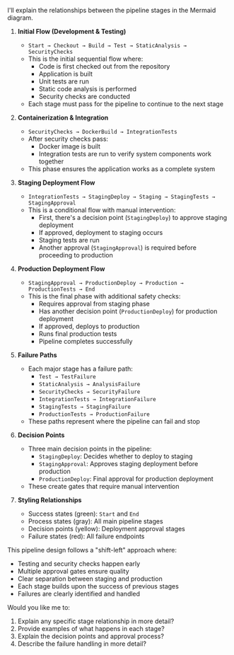 I'll explain the relationships between the pipeline stages in the Mermaid diagram.

1. **Initial Flow (Development & Testing)**
   - `Start → Checkout → Build → Test → StaticAnalysis → SecurityChecks`
   - This is the initial sequential flow where:
     - Code is first checked out from the repository
     - Application is built
     - Unit tests are run
     - Static code analysis is performed
     - Security checks are conducted
   - Each stage must pass for the pipeline to continue to the next stage

2. **Containerization & Integration**
   - `SecurityChecks → DockerBuild → IntegrationTests`
   - After security checks pass:
     - Docker image is built
     - Integration tests are run to verify system components work together
   - This phase ensures the application works as a complete system

3. **Staging Deployment Flow**
   - `IntegrationTests → StagingDeploy → Staging → StagingTests → StagingApproval`
   - This is a conditional flow with manual intervention:
     - First, there's a decision point (`StagingDeploy`) to approve staging deployment
     - If approved, deployment to staging occurs
     - Staging tests are run
     - Another approval (`StagingApproval`) is required before proceeding to production

4. **Production Deployment Flow**
   - `StagingApproval → ProductionDeploy → Production → ProductionTests → End`
   - This is the final phase with additional safety checks:
     - Requires approval from staging phase
     - Has another decision point (`ProductionDeploy`) for production deployment
     - If approved, deploys to production
     - Runs final production tests
     - Pipeline completes successfully

5. **Failure Paths**
   - Each major stage has a failure path:
     - `Test → TestFailure`
     - `StaticAnalysis → AnalysisFailure`
     - `SecurityChecks → SecurityFailure`
     - `IntegrationTests → IntegrationFailure`
     - `StagingTests → StagingFailure`
     - `ProductionTests → ProductionFailure`
   - These paths represent where the pipeline can fail and stop

6. **Decision Points**
   - Three main decision points in the pipeline:
     - `StagingDeploy`: Decides whether to deploy to staging
     - `StagingApproval`: Approves staging deployment before production
     - `ProductionDeploy`: Final approval for production deployment
   - These create gates that require manual intervention

7. **Styling Relationships**
   - Success states (green): `Start` and `End`
   - Process states (gray): All main pipeline stages
   - Decision points (yellow): Deployment approval stages
   - Failure states (red): All failure endpoints

This pipeline design follows a "shift-left" approach where:
- Testing and security checks happen early
- Multiple approval gates ensure quality
- Clear separation between staging and production
- Each stage builds upon the success of previous stages
- Failures are clearly identified and handled

Would you like me to:
1. Explain any specific stage relationship in more detail?
2. Provide examples of what happens in each stage?
3. Explain the decision points and approval process?
4. Describe the failure handling in more detail?
